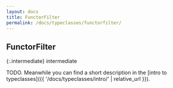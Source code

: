 ```yaml
---
layout: docs
title: FunctorFilter
permalink: /docs/typeclasses/functorfilter/
---
```


## FunctorFilter

{:.intermediate}
intermediate

TODO. Meanwhile you can find a short description in the [intro to typeclasses]({{ '/docs/typeclasses/intro/' | relative_url }}).
